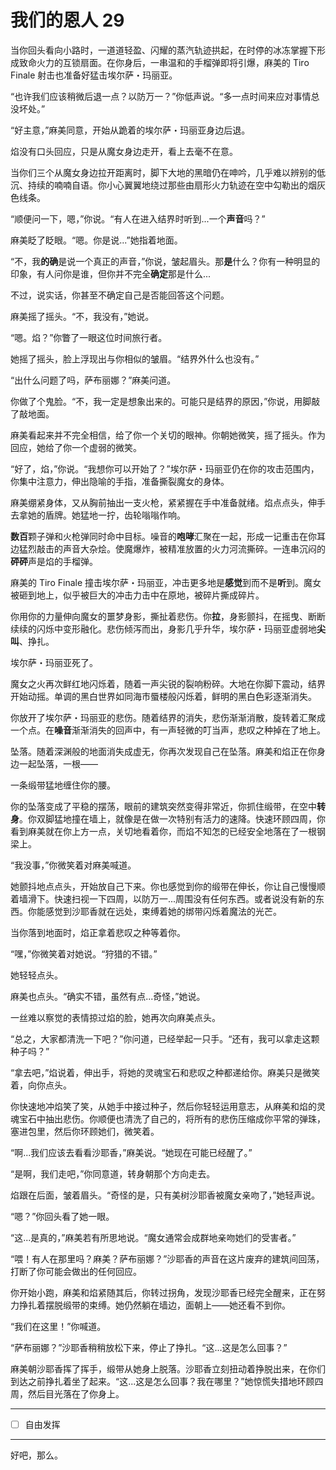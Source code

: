 # 我们的恩人 29

当你回头看向小路时，一道道轻盈、闪耀的蒸汽轨迹拱起，在时停的冰冻掌握下形成致命火力的互锁扇面。在你身后，一串温和的手榴弹即将引爆，麻美的 Tiro Finale 射击也准备好猛击埃尔萨・玛丽亚。

“也许我们应该稍微后退一点？以防万一？”你低声说。“多一点时间来应对事情总没坏处。”

“好主意，”麻美同意，开始从跪着的埃尔萨・玛丽亚身边后退。

焰没有口头回应，只是从魔女身边走开，看上去毫不在意。

当你们三个从魔女身边拉开距离时，脚下大地的黑暗仍在呻吟，几乎难以辨别的低沉、持续的喃喃自语。你小心翼翼地绕过那些由扇形火力轨迹在空中勾勒出的烟灰色线条。

“顺便问一下，嗯，”你说。“有人在进入结界时听到...一个**声音**吗？”

麻美眨了眨眼。“嗯。你是说...”她指着地面。

“不，我**的确**是说一个真正的声音，”你说，皱起眉头。那**是**什么？你有一种明显的印象，有人问你是谁，但你并不完全**确定**那是什么...

不过，说实话，你甚至不确定自己是否能回答这个问题。

麻美摇了摇头。“不，我没有，”她说。

“嗯。焰？”你瞥了一眼这位时间旅行者。

她摇了摇头，脸上浮现出与你相似的皱眉。“结界外什么也没有。”

“出什么问题了吗，萨布丽娜？”麻美问道。

你做了个鬼脸。“不，我一定是想象出来的。可能只是结界的原因，”你说，用脚敲了敲地面。

麻美看起来并不完全相信，给了你一个关切的眼神。你朝她微笑，摇了摇头。作为回应，她给了你一个虚弱的微笑。

“好了，焰，”你说。“我想你可以开始了？”埃尔萨・玛丽亚仍在你的攻击范围内，你集中注意力，伸出隐喻的手指，准备撕裂魔女的身体。

麻美绷紧身体，又从胸前抽出一支火枪，紧紧握在手中准备就绪。焰点点头，伸手去拿她的盾牌。她猛地一拧，齿轮嗡嗡作响。

**数百**颗子弹和火枪弹同时命中目标。噪音的**咆哮**汇聚在一起，形成一记重击在你耳边猛烈敲击的声音大杂烩。使魔爆炸，被精准放置的火力河流撕碎。一连串沉闷的**砰砰**声是焰的手榴弹。

麻美的 Tiro Finale 撞击埃尔萨・玛丽亚，冲击更多地是**感觉**到而不是**听**到。魔女被砸到地上，似乎被巨大的冲击力击中在原地，被碎片撕成碎片。

你用你的力量伸向魔女的噩梦身影，撕扯着悲伤。你**拉**，身影颤抖，在摇曳、断断续续的闪烁中变形融化。悲伤倾泻而出，身影几乎升华，埃尔萨・玛丽亚虚弱地**尖叫**、挣扎。

埃尔萨・玛丽亚死了。

魔女之火再次鲜红地闪烁着，随着一声尖锐的裂响粉碎。大地在你脚下震动，结界开始动摇。单调的黑白世界如同海市蜃楼般闪烁着，鲜明的黑白色彩逐渐消失。

你放开了埃尔萨・玛丽亚的悲伤。随着结界的消失，悲伤渐渐消散，旋转着汇聚成一个点。在**噪音**渐渐消失的回声中，有一声轻微的叮当声，悲叹之种掉在了地上。

坠落。随着深渊般的地面消失成虚无，你再次发现自己在坠落。麻美和焰正在你身边一起坠落，一根——

一条缎带猛地缠住你的腰。

你的坠落变成了平稳的摆荡，眼前的建筑突然变得非常近，你抓住缎带，在空中**转身**。你双脚猛地撞在墙上，就像是在做一次特别有活力的速降。快速环顾四周，你看到麻美就在你上方一点，关切地看着你，而焰不知怎的已经安全地落在了一根钢梁上。

“我没事，”你微笑着对麻美喊道。

她颤抖地点点头，开始放自己下来。你也感觉到你的缎带在伸长，你让自己慢慢顺着墙滑下。快速扫视一下四周，以防万一...周围没有任何东西。或者说没有新的东西。你能感觉到沙耶香就在远处，束缚着她的绑带闪烁着魔法的光芒。

当你落到地面时，焰正拿着悲叹之种等着你。

“嘿，”你微笑着对她说。“狩猎的不错。”

她轻轻点头。

麻美也点头。“确实不错，虽然有点...奇怪，”她说。

一丝难以察觉的表情掠过焰的脸，她再次向麻美点头。

“总之，大家都清洗一下吧？”你问道，已经举起一只手。“还有，我可以拿走这颗种子吗？”

“拿去吧，”焰说着，伸出手，将她的灵魂宝石和悲叹之种都递给你。麻美只是微笑着，向你点头。

你快速地冲焰笑了笑，从她手中接过种子，然后你轻轻运用意志，从麻美和焰的灵魂宝石中抽出悲伤。你顺便也清洗了自己的，将所有的悲伤压缩成你平常的弹珠，塞进包里，然后你环顾她们，微笑着。

“啊...我们应该去看看沙耶香，”麻美说。“她现在可能已经醒了。”

“是啊，我们走吧，”你同意道，转身朝那个方向走去。

焰跟在后面，皱着眉头。“奇怪的是，只有美树沙耶香被魔女亲吻了，”她轻声说。

“嗯？”你回头看了她一眼。

“这...是真的，”麻美若有所思地说。“魔女通常会成群地亲吻她们的受害者。”

“喂！有人在那里吗？麻美？萨布丽娜？”沙耶香的声音在这片废弃的建筑间回荡，打断了你可能会做出的任何回应。

你开始小跑，麻美和焰紧随其后，你转过拐角，发现沙耶香已经完全醒来，正在努力挣扎着摆脱缎带的束缚。她仍然躺在墙边，面朝上——她还看不到你。

“我们在这里！”你喊道。

“萨布丽娜？”沙耶香稍稍放松下来，停止了挣扎。“这...这是怎么回事？”

麻美朝沙耶香挥了挥手，缎带从她身上脱落。沙耶香立刻扭动着挣脱出来，在你们到达之前挣扎着坐了起来。“这...这是怎么回事？我在哪里？”她惊慌失措地环顾四周，然后目光落在了你身上。

---

- [ ] 自由发挥

---

好吧，那么。
